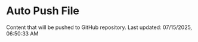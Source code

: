 # Auto Push File

Content that will be pushed to GitHub repository.
Last updated: 07/15/2025, 06:50:33 AM